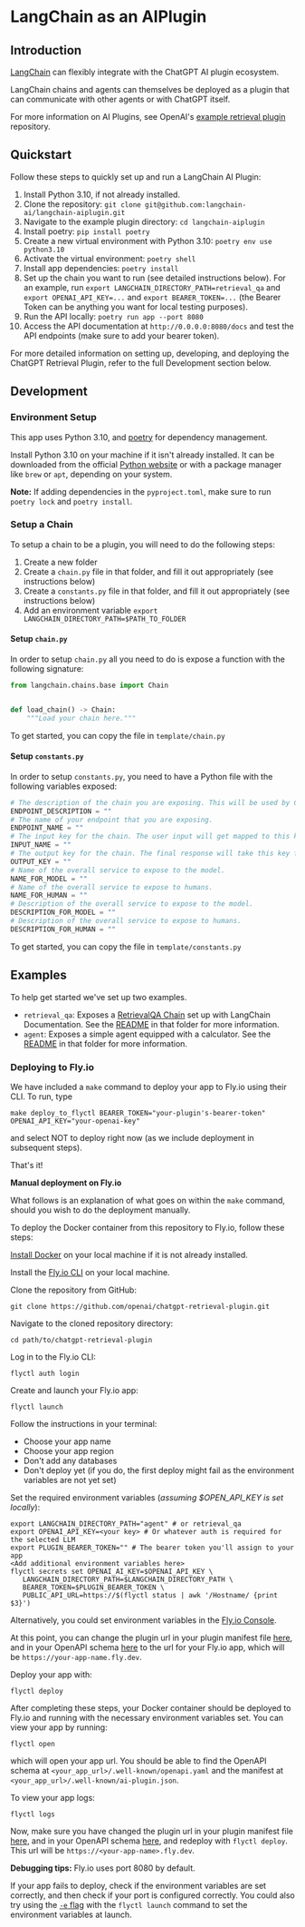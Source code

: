 # LangChain as an AIPlugin

## Introduction

[LangChain](https://python.langchain.com/en/latest/index.html) can flexibly integrate with the ChatGPT AI plugin ecosystem.
 
LangChain chains and agents can themselves be deployed as a plugin that can communicate with other agents or with ChatGPT itself.

For more information on AI Plugins, see OpenAI's [example retrieval plugin](https://github.com/openai/chatgpt-retrieval-plugin/tree/main) repository.

## Quickstart

Follow these steps to quickly set up and run a LangChain AI Plugin:

1. Install Python 3.10, if not already installed.
2. Clone the repository: `git clone git@github.com:langchain-ai/langchain-aiplugin.git`
3. Navigate to the example plugin directory: `cd langchain-aiplugin`
4. Install poetry: `pip install poetry`
5. Create a new virtual environment with Python 3.10: `poetry env use python3.10`
6. Activate the virtual environment: `poetry shell`
7. Install app dependencies: `poetry install`
8. Set up the chain you want to run (see detailed instructions below). For an example, run `export LANGCHAIN_DIRECTORY_PATH=retrieval_qa` and `export OPENAI_API_KEY=...` and `export BEARER_TOKEN=...` (the Bearer Token can be anything you want for local testing purposes).
9. Run the API locally: `poetry run app --port 8080`
10. Access the API documentation at `http://0.0.0.0:8080/docs` and test the API endpoints (make sure to add your bearer token).

For more detailed information on setting up, developing, and deploying the ChatGPT Retrieval Plugin, refer to the full Development section below.

## Development

### Environment Setup

This app uses Python 3.10, and [poetry](https://python-poetry.org/) for dependency management.

Install Python 3.10 on your machine if it isn't already installed. It can be downloaded from the official [Python website](https://www.python.org/downloads/) or with a package manager like `brew` or `apt`, depending on your system.

**Note:** If adding dependencies in the `pyproject.toml`, make sure to run `poetry lock` and `poetry install`.

### Setup a Chain

To setup a chain to be a plugin, you will need to do the following steps:

1. Create a new folder
2. Create a `chain.py` file in that folder, and fill it out appropriately (see instructions below)
3. Create a `constants.py` file in that folder, and fill it out appropriately (see instructions below)
4. Add an environment variable `export LANGCHAIN_DIRECTORY_PATH=$PATH_TO_FOLDER`

#### Setup `chain.py`

In order to setup `chain.py` all you need to do is expose a function with the following signature:

```python
from langchain.chains.base import Chain


def load_chain() -> Chain:
    """Load your chain here."""
```

To get started, you can copy the file in `template/chain.py`

#### Setup `constants.py`

In order to setup `constants.py`, you need to have a Python file with the following variables exposed:

```python
# The description of the chain you are exposing. This will be used by ChatGPT to decide when to call it.
ENDPOINT_DESCRIPTION = ""
# The name of your endpoint that you are exposing.
ENDPOINT_NAME = ""
# The input key for the chain. The user input will get mapped to this key.
INPUT_NAME = ""
# The output key for the chain. The final response will take this key from the chain output.
OUTPUT_KEY = ""
# Name of the overall service to expose to the model.
NAME_FOR_MODEL = ""
# Name of the overall service to expose to humans.
NAME_FOR_HUMAN = ""
# Description of the overall service to expose to the model.
DESCRIPTION_FOR_MODEL = ""
# Description of the overall service to expose to humans.
DESCRIPTION_FOR_HUMAN = ""
```

To get started, you can copy the file in `template/constants.py`

## Examples

To help get started we've set up two examples.

- `retrieval_qa`: Exposes a [RetrievalQA Chain](https://python.langchain.com/en/latest/modules/chains/index_examples/vector_db_qa.html) set up with LangChain Documentation. See the [README](retrieval_qa/README.md) in that folder for more information.
- `agent`: Exposes a simple agent equipped with a calculator. See the [README](agent/README.md) in that folder for more information.



### Deploying to Fly.io

We have included a `make` command to deploy your app to Fly.io using their CLI. To run, type

```
make deploy_to_flyctl BEARER_TOKEN="your-plugin's-bearer-token" OPENAI_API_KEY="your-openai-key"
```

and select NOT to deploy right now (as we include deployment in subsequent steps).

That's it! 

**Manual deployment on Fly.io** 

What follows is an explanation of what goes on within the `make` command, should you wish to do the deployment manually.



To deploy the Docker container from this repository to Fly.io, follow
these steps:

[Install Docker](https://docs.docker.com/engine/install/) on your local machine if it is not already installed.

Install the [Fly.io CLI](https://fly.io/docs/getting-started/installing-flyctl/) on your local machine.

Clone the repository from GitHub:

```
git clone https://github.com/openai/chatgpt-retrieval-plugin.git
```

Navigate to the cloned repository directory:

```
cd path/to/chatgpt-retrieval-plugin
```

Log in to the Fly.io CLI:

```
flyctl auth login
```

Create and launch your Fly.io app:

```
flyctl launch
```

Follow the instructions in your terminal:

- Choose your app name
- Choose your app region
- Don't add any databases
- Don't deploy yet (if you do, the first deploy might fail as the environment variables are not yet set)

Set the required environment variables (*assuming $OPEN_API_KEY is set locally*):


```
export LANGCHAIN_DIRECTORY_PATH="agent" # or retrieval_qa
export OPENAI_API_KEY=<your key> # Or whatever auth is required for the selected LLM
export PLUGIN_BEARER_TOKEN="" # The bearer token you'll assign to your app
<Add additional environment variables here>
flyctl secrets set OPENAI_AI_KEY=$OPENAI_API_KEY \
   LANGCHAIN_DIRECTORY_PATH=$LANGCHAIN_DIRECTORY_PATH \
   BEARER_TOKEN=$PLUGIN_BEARER_TOKEN \
   PUBLIC_API_URL=https://$(flyctl status | awk '/Hostname/ {print $3}')
```

Alternatively, you could set environment variables in the [Fly.io Console](https://fly.io/dashboard).

At this point, you can change the plugin url in your plugin manifest file [here](/.well-known/ai-plugin.json), and in your OpenAPI schema [here](/.well-known/openapi.yaml) to the url for your Fly.io app, which will be `https://your-app-name.fly.dev`.

Deploy your app with:

```
flyctl deploy
```

After completing these steps, your Docker container should be deployed to Fly.io and running with the necessary environment variables set. You can view your app by running:

```
flyctl open
```

which will open your app url. You should be able to find the OpenAPI schema at `<your_app_url>/.well-known/openapi.yaml` and the manifest at `<your_app_url>/.well-known/ai-plugin.json`.

To view your app logs:

```
flyctl logs
```

Now, make sure you have changed the plugin url in your plugin manifest file [here](/.well-known/ai-plugin.json), and in your OpenAPI schema [here](/.well-known/openapi.yaml), and redeploy with `flyctl deploy`. This url will be `https://<your-app-name>.fly.dev`.

**Debugging tips:**
Fly.io uses port 8080 by default.

If your app fails to deploy, check if the environment variables are set correctly, and then check if your port is configured correctly. You could also try using the [`-e` flag](https://fly.io/docs/flyctl/launch/) with the `flyctl launch` command to set the environment variables at launch.

<!-- 
## Deploying to Modal

Below outlines the steps to deploy the Retrieval QA AI Plugin to [Modal](https://modal.com/docs/guide) -->